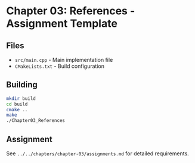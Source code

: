 # Chapter 03: References - Assignment Template

## Files
- `src/main.cpp` - Main implementation file
- `CMakeLists.txt` - Build configuration

## Building
```bash
mkdir build
cd build
cmake ..
make
./Chapter03_References
```

## Assignment
See `../../chapters/chapter-03/assignments.md` for detailed requirements.
